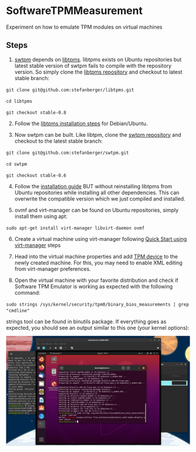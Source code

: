 # SoftwareTPMMeasurement

Experiment on how to emulate TPM modules on virtual machines

## Steps

1. [swtpm](https://github.com/stefanberger/swtpm) depends on [libtpms](https://github.com/stefanberger/libtpms).
libtpms exists on Ubuntu repositories but latest stable version of swtpm fails to compile with the repository version.
So simply clone the [libtpms repository](https://github.com/stefanberger/libtpms) and checkout to latest stable branch:

`git clone git@github.com:stefanberger/libtpms.git`

`cd libtpms`

`git checkout stable-0.8`

2. Follow the [libtpms installation steps](https://github.com/stefanberger/libtpms/blob/stable-0.8/INSTALL) for Debian/Ubuntu.

3. Now swtpm can be built. Like libtpm, clone the [swtpm repository](https://github.com/stefanberger/swtpm)
and checkout to the latest stable branch:

`git clone git@github.com:stefanberger/swtpm.git`

`cd swtpm`

`git checkout stable-0.6`

4. Follow the [installation guide](https://github.com/stefanberger/swtpm/blob/stable-0.6/INSTALL) BUT without reinstalling
libtpms from Ubuntu repositories while installing all other dependencies. This can overwrite the compatible version which
we just compiled and installed.

5. ovmf and virt-manager can be found on Ubuntu repositories, simply install them using apt:

`sudo apt-get install virt-manager libvirt-daemon ovmf`

6. Create a virtual machine using virt-manager following [Quick Start using virt-manager](https://wiki.ubuntu.com/UEFI/OVMF)
steps

7. Head into the virtual machine properties and add [TPM device](https://en.opensuse.org/Software_TPM_Emulator_For_QEMU#Start_swtpm_with_libvirt)
to the newly created machine. For this, you may need to enable XML editing from virt-manager preferences.

8. Open the virtual machine with your favorite distribution and check if Software TPM Emulator is working as expected
with the following command:

`sudo strings /sys/kernel/security/tpm0/binary_bios_measurements | grep "cmdline"`

strings tool can be found in binutils package. If everything goes as expected, you should see an output similar to this one
(your kernel options):

![Binary BIOS Measurement](measurement.jpeg)

